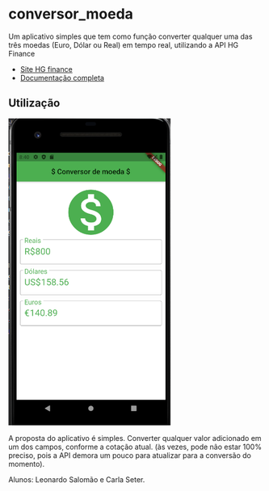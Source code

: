 # conversor_moeda

Um aplicativo simples que tem como função converter qualquer uma das três moedas (Euro, Dólar ou Real) em tempo real, utilizando a API HG Finance 

- [Site HG finance](https://hgbrasil.com/status/finance)
- [Documentação completa](https://console.hgbrasil.com/documentation/finance)

## Utilização

![](/images/conversor.png)

A proposta do aplicativo é simples. Converter qualquer valor adicionado em um dos campos, conforme a cotação atual. (às vezes, pode não estar 100% preciso, pois a API demora um pouco para atualizar para a conversão do momento).

Alunos: Leonardo Salomão e Carla Seter.